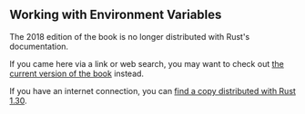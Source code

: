 ## Working with Environment Variables

The 2018 edition of the book is no longer distributed with Rust's documentation.

If you came here via a link or web search, you may want to check out [the current version of the book](../ch12-05-working-with-environment-variables.html) instead.

If you have an internet connection, you can [find a copy distributed with Rust 1.30](https://doc.rust-lang.org/1.30.0/book/2018-edition/ch12-05-working-with-environment-variables.html).